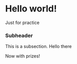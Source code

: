 # Hello world!
Just for practice

### Subheader
This is a subsection.
Hello there

Now with prizes!
